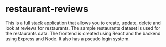 # restaurant-reviews
 This is a full stack application that allows you to create, update, delete and look at reviews for restaurants. The sample restaurants dataset is used for the restaurants data. The frontend is created using React and the backend using Express and Node. It also has a pseudo login system.   
